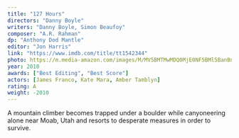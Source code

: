 ```yaml
---
title: "127 Hours"
directors: "Danny Boyle"
writers: "Danny Boyle, Simon Beaufoy"
composer: "A.R. Rahman"
dp: "Anthony Dod Mantle"
editor: "Jon Harris"
link: "https://www.imdb.com/title/tt1542344"
photo: https://m.media-amazon.com/images/M/MV5BMTMwMDQ0MjE0NF5BMl5BanBnXkFtZTcwNTA0NDc4Mw@@._V1_FMjpg_UX1280_.jpg
year: 2010
awards: ["Best Editing", "Best Score"]
actors: [James Franco, Kate Mara, Amber Tamblyn]
rating: A
weight: -2010
---
```

A mountain climber becomes trapped under a boulder while canyoneering alone near Moab, Utah and resorts to desperate measures in order to survive.